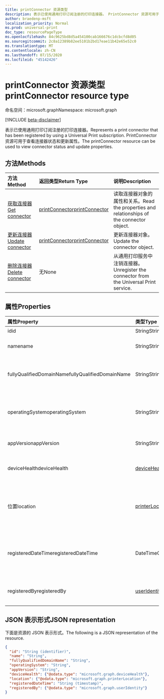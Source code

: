```yaml
---
title: printConnector 资源类型
description: 表示已使用通用打印订阅注册的打印连接器。 PrintConnector 资源可用于查看连接器状态和更新属性。
author: braedenp-msft
localization_priority: Normal
ms.prod: universal-print
doc_type: resourcePageType
ms.openlocfilehash: 84c9625bd8d5a454100cab166676c1dcbcfd8d05
ms.sourcegitcommit: 2c8a12389b82ee5101b2bd17eae11b42e65e52c0
ms.translationtype: MT
ms.contentlocale: zh-CN
ms.lasthandoff: 07/15/2020
ms.locfileid: "45142426"
---
```

# <a name="printconnector-resource-type"></a><span data-ttu-id="d2a3f-104">printConnector 资源类型</span><span class="sxs-lookup"><span data-stu-id="d2a3f-104">printConnector resource type</span></span>

<span data-ttu-id="d2a3f-105">命名空间：microsoft.graph</span><span class="sxs-lookup"><span data-stu-id="d2a3f-105">Namespace: microsoft.graph</span></span>

[!INCLUDE [beta-disclaimer](../../includes/beta-disclaimer.md)]

<span data-ttu-id="d2a3f-106">表示已使用通用打印订阅注册的打印连接器。</span><span class="sxs-lookup"><span data-stu-id="d2a3f-106">Represents a print connector that has been registered by using a Universal Print subscription.</span></span> <span data-ttu-id="d2a3f-107">PrintConnector 资源可用于查看连接器状态和更新属性。</span><span class="sxs-lookup"><span data-stu-id="d2a3f-107">The printConnector resource can be used to view connector status and update properties.</span></span>

## <a name="methods"></a><span data-ttu-id="d2a3f-108">方法</span><span class="sxs-lookup"><span data-stu-id="d2a3f-108">Methods</span></span>

| <span data-ttu-id="d2a3f-109">方法</span><span class="sxs-lookup"><span data-stu-id="d2a3f-109">Method</span></span>       | <span data-ttu-id="d2a3f-110">返回类型</span><span class="sxs-lookup"><span data-stu-id="d2a3f-110">Return Type</span></span> | <span data-ttu-id="d2a3f-111">说明</span><span class="sxs-lookup"><span data-stu-id="d2a3f-111">Description</span></span> |
|:-------------|:------------|:------------|
| [<span data-ttu-id="d2a3f-112">获取连接器</span><span class="sxs-lookup"><span data-stu-id="d2a3f-112">Get connector</span></span>](../api/printconnector-get.md) | [<span data-ttu-id="d2a3f-113">printConnector</span><span class="sxs-lookup"><span data-stu-id="d2a3f-113">printConnector</span></span>](printconnector.md) | <span data-ttu-id="d2a3f-114">读取连接器对象的属性和关系。</span><span class="sxs-lookup"><span data-stu-id="d2a3f-114">Read the properties and relationships of the connector object.</span></span> |
| [<span data-ttu-id="d2a3f-115">更新连接器</span><span class="sxs-lookup"><span data-stu-id="d2a3f-115">Update connector</span></span>](../api/printconnector-update.md) | [<span data-ttu-id="d2a3f-116">printConnector</span><span class="sxs-lookup"><span data-stu-id="d2a3f-116">printConnector</span></span>](printconnector.md) | <span data-ttu-id="d2a3f-117">更新连接器对象。</span><span class="sxs-lookup"><span data-stu-id="d2a3f-117">Update the connector object.</span></span> |
| [<span data-ttu-id="d2a3f-118">删除连接器</span><span class="sxs-lookup"><span data-stu-id="d2a3f-118">Delete connector</span></span>](../api/printconnector-delete.md) | <span data-ttu-id="d2a3f-119">无</span><span class="sxs-lookup"><span data-stu-id="d2a3f-119">None</span></span> | <span data-ttu-id="d2a3f-120">从通用打印服务中注销连接器。</span><span class="sxs-lookup"><span data-stu-id="d2a3f-120">Unregister the connector from the Universal Print service.</span></span> |

## <a name="properties"></a><span data-ttu-id="d2a3f-121">属性</span><span class="sxs-lookup"><span data-stu-id="d2a3f-121">Properties</span></span>
| <span data-ttu-id="d2a3f-122">属性</span><span class="sxs-lookup"><span data-stu-id="d2a3f-122">Property</span></span>     | <span data-ttu-id="d2a3f-123">类型</span><span class="sxs-lookup"><span data-stu-id="d2a3f-123">Type</span></span>        | <span data-ttu-id="d2a3f-124">说明</span><span class="sxs-lookup"><span data-stu-id="d2a3f-124">Description</span></span> |
|:-------------|:------------|:------------|
|<span data-ttu-id="d2a3f-125">id</span><span class="sxs-lookup"><span data-stu-id="d2a3f-125">id</span></span>|<span data-ttu-id="d2a3f-126">String</span><span class="sxs-lookup"><span data-stu-id="d2a3f-126">String</span></span>| <span data-ttu-id="d2a3f-127">只读。</span><span class="sxs-lookup"><span data-stu-id="d2a3f-127">Read-only.</span></span>|
|<span data-ttu-id="d2a3f-128">name</span><span class="sxs-lookup"><span data-stu-id="d2a3f-128">name</span></span>|<span data-ttu-id="d2a3f-129">String</span><span class="sxs-lookup"><span data-stu-id="d2a3f-129">String</span></span>|<span data-ttu-id="d2a3f-130">连接器的名称。</span><span class="sxs-lookup"><span data-stu-id="d2a3f-130">The name of the connector.</span></span>|
|<span data-ttu-id="d2a3f-131">fullyQualifiedDomainName</span><span class="sxs-lookup"><span data-stu-id="d2a3f-131">fullyQualifiedDomainName</span></span>|<span data-ttu-id="d2a3f-132">String</span><span class="sxs-lookup"><span data-stu-id="d2a3f-132">String</span></span>|<span data-ttu-id="d2a3f-133">连接器计算机的主机名。</span><span class="sxs-lookup"><span data-stu-id="d2a3f-133">The connector machine's hostname.</span></span>|
|<span data-ttu-id="d2a3f-134">operatingSystem</span><span class="sxs-lookup"><span data-stu-id="d2a3f-134">operatingSystem</span></span>|<span data-ttu-id="d2a3f-135">String</span><span class="sxs-lookup"><span data-stu-id="d2a3f-135">String</span></span>|<span data-ttu-id="d2a3f-136">连接器计算机的操作系统版本。</span><span class="sxs-lookup"><span data-stu-id="d2a3f-136">The connector machine's operating system version.</span></span>|
|<span data-ttu-id="d2a3f-137">appVersion</span><span class="sxs-lookup"><span data-stu-id="d2a3f-137">appVersion</span></span>|<span data-ttu-id="d2a3f-138">String</span><span class="sxs-lookup"><span data-stu-id="d2a3f-138">String</span></span>|<span data-ttu-id="d2a3f-139">连接器的版本。</span><span class="sxs-lookup"><span data-stu-id="d2a3f-139">The connector's version.</span></span>|
|<span data-ttu-id="d2a3f-140">deviceHealth</span><span class="sxs-lookup"><span data-stu-id="d2a3f-140">deviceHealth</span></span>|[<span data-ttu-id="d2a3f-141">deviceHealth</span><span class="sxs-lookup"><span data-stu-id="d2a3f-141">deviceHealth</span></span>](devicehealth.md)|<span data-ttu-id="d2a3f-142">连接器的设备运行状况。</span><span class="sxs-lookup"><span data-stu-id="d2a3f-142">The connector's device health.</span></span>|
|<span data-ttu-id="d2a3f-143">位置</span><span class="sxs-lookup"><span data-stu-id="d2a3f-143">location</span></span>|[<span data-ttu-id="d2a3f-144">printerLocation</span><span class="sxs-lookup"><span data-stu-id="d2a3f-144">printerLocation</span></span>](printerlocation.md)|<span data-ttu-id="d2a3f-145">连接器的物理位置和/或组织位置。</span><span class="sxs-lookup"><span data-stu-id="d2a3f-145">The physical and/or organizational location of the connector.</span></span>|
|<span data-ttu-id="d2a3f-146">registeredDateTime</span><span class="sxs-lookup"><span data-stu-id="d2a3f-146">registeredDateTime</span></span>|<span data-ttu-id="d2a3f-147">DateTimeOffset</span><span class="sxs-lookup"><span data-stu-id="d2a3f-147">DateTimeOffset</span></span>|<span data-ttu-id="d2a3f-148">注册连接器时的 DateTimeOffset。</span><span class="sxs-lookup"><span data-stu-id="d2a3f-148">The DateTimeOffset when the connector was registered.</span></span>|
|<span data-ttu-id="d2a3f-149">registeredBy</span><span class="sxs-lookup"><span data-stu-id="d2a3f-149">registeredBy</span></span>|[<span data-ttu-id="d2a3f-150">userIdentity</span><span class="sxs-lookup"><span data-stu-id="d2a3f-150">userIdentity</span></span>](useridentity.md)|<span data-ttu-id="d2a3f-151">注册了连接器的用户。</span><span class="sxs-lookup"><span data-stu-id="d2a3f-151">The user who registered the connector.</span></span>|

## <a name="json-representation"></a><span data-ttu-id="d2a3f-152">JSON 表示形式</span><span class="sxs-lookup"><span data-stu-id="d2a3f-152">JSON representation</span></span>

<span data-ttu-id="d2a3f-153">下面是资源的 JSON 表示形式。</span><span class="sxs-lookup"><span data-stu-id="d2a3f-153">The following is a JSON representation of the resource.</span></span>

<!-- {
  "blockType": "resource",
  "optionalProperties": [

  ],
  "@odata.type": "microsoft.graph.printConnector"
}-->

```json
{
  "id": "String (identifier)",
  "name": "String",
  "fullyQualifiedDomainName": "String",
  "operatingSystem": "String",
  "appVersion": "String",
  "deviceHealth": {"@odata.type": "microsoft.graph.deviceHealth"},
  "location": {"@odata.type": "microsoft.graph.printerLocation"},
  "registeredDateTime": "String (timestamp)",
  "registeredBy": {"@odata.type": "microsoft.graph.userIdentity"}
}
```

<!-- uuid: 8fcb5dbc-d5aa-4681-8e31-b001d5168d79
2015-10-25 14:57:30 UTC -->
<!-- {
  "type": "#page.annotation",
  "description": "printConnector resource",
  "keywords": "",
  "section": "documentation",
  "tocPath": ""
}-->

